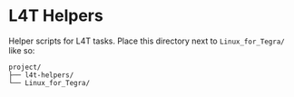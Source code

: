 # L4T Helpers

Helper scripts for L4T tasks. Place this directory next to `Linux_for_Tegra/` like so:

```
project/
├── l4t-helpers/
└── Linux_for_Tegra/
```


